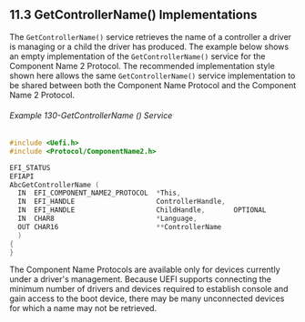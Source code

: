 <!--- @file
  11.3 GetControllerName() Implementations

  Copyright (c) 2012-2018, Intel Corporation. All rights reserved.<BR>

  Redistribution and use in source (original document form) and 'compiled'
  forms (converted to PDF, epub, HTML and other formats) with or without
  modification, are permitted provided that the following conditions are met:

  1) Redistributions of source code (original document form) must retain the
     above copyright notice, this list of conditions and the following
     disclaimer as the first lines of this file unmodified.

  2) Redistributions in compiled form (transformed to other DTDs, converted to
     PDF, epub, HTML and other formats) must reproduce the above copyright
     notice, this list of conditions and the following disclaimer in the
     documentation and/or other materials provided with the distribution.

  THIS DOCUMENTATION IS PROVIDED BY TIANOCORE PROJECT "AS IS" AND ANY EXPRESS OR
  IMPLIED WARRANTIES, INCLUDING, BUT NOT LIMITED TO, THE IMPLIED WARRANTIES OF
  MERCHANTABILITY AND FITNESS FOR A PARTICULAR PURPOSE ARE DISCLAIMED. IN NO
  EVENT SHALL TIANOCORE PROJECT  BE LIABLE FOR ANY DIRECT, INDIRECT, INCIDENTAL,
  SPECIAL, EXEMPLARY, OR CONSEQUENTIAL DAMAGES (INCLUDING, BUT NOT LIMITED TO,
  PROCUREMENT OF SUBSTITUTE GOODS OR SERVICES; LOSS OF USE, DATA, OR PROFITS;
  OR BUSINESS INTERRUPTION) HOWEVER CAUSED AND ON ANY THEORY OF LIABILITY,
  WHETHER IN CONTRACT, STRICT LIABILITY, OR TORT (INCLUDING NEGLIGENCE OR
  OTHERWISE) ARISING IN ANY WAY OUT OF THE USE OF THIS DOCUMENTATION, EVEN IF
  ADVISED OF THE POSSIBILITY OF SUCH DAMAGE.

-->

## 11.3 GetControllerName() Implementations

The `GetControllerName()` service retrieves the name of a controller a driver
is managing or a child the driver has produced. The example below shows an
empty implementation of the `GetControllerName()` service for the Component
Name 2 Protocol. The recommended implementation style shown here allows the
same `GetControllerName()` service implementation to be shared between both the
Component Name Protocol and the Component Name 2 Protocol.

###### Example 130-GetControllerName () Service

```c
#include <Uefi.h>
#include <Protocol/ComponentName2.h>

EFI_STATUS
EFIAPI
AbcGetControllerName (
  IN  EFI_COMPONENT_NAME2_PROTOCOL  *This,
  IN  EFI_HANDLE                    ControllerHandle,
  IN  EFI_HANDLE                    ChildHandle,       OPTIONAL
  IN  CHAR8                         *Language,
  OUT CHAR16                        **ControllerName
  )
{
}
```

The Component Name Protocols are available only for devices currently under a
driver's management. Because UEFI supports connecting the minimum number of
drivers and devices required to establish console and gain access to the boot
device, there may be many unconnected devices for which a name may not be
retrieved.
